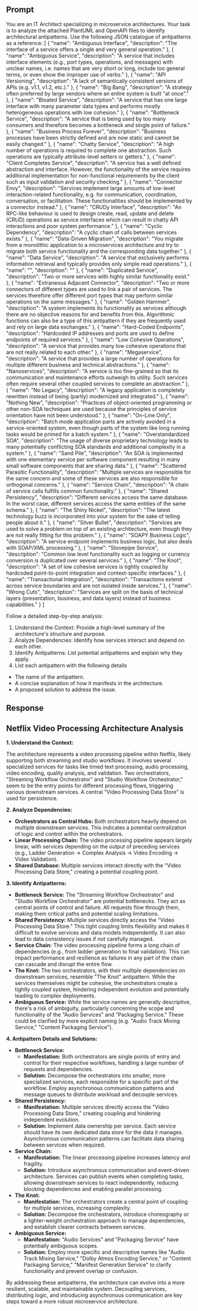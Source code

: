 ## Prompt
You are an IT Architect specializing in microservice architectures. Your task is to analyze the attached PlantUML and OpenAPI files to identify architectural antipatterns. 
Use the following JSON catalogue of antipatterns as a reference:
[
    {
        "name": "Ambiguous Interface",
        "description": "The interface of a service offers a single and very general operation."
    },
    {
        "name": "Ambiguous Service",
        "description": "A service that includes interface elements (e.g., port types, operations, and messages) with unclear names, i.e. names that are very short or long, include too general terms, or even show the improper use of verbs."
    },
    {
        "name": "API Versioning",
        "description": "A lack of semantically consistent versions of APIs (e.g. v1.1, v1.2, etc.)."
    },
    {
        "name": "Big Bang",
        "description": "A strategy often preferred by large vendors where an entire system is built \"at once\"."
    },
    {
        "name": "Bloated Service",
        "description": "A service that has one large interface with many parameter data types and performs mostly heterogeneous operations with low cohesion."
    },
    {
        "name": "Bottleneck Service",
        "description": "A service that is being used by too many consumers and therefore becomes a bottleneck and single point of failure."
    },
    {
        "name": "Business Process Forever",
        "description": "Business processes have been strictly defined and are now static and cannot be easily changed."
    },
    {
        "name": "Chatty Service",
        "description": "A high number of operations is required to complete one abstraction. Such operations are typically attribute-level setters or getters."
    },
    {
        "name": "Client Completes Service",
        "description": "A service has a well defined abstraction and interface. However, the functionality of the service requires additional implementation for non-functional requirements by the client such as input validation and security checking."
    },
    {
        "name": "Connector Envy",
        "description": "Services implement large amounts of low-level interaction-related functionality, e.g. for communication, coordination, conversation, or facilitation. These functionalities should be implemented by a connector instead."
    },
    {
        "name": "CRUDy Interface",
        "description": "An RPC-like behaviour is used to design create, read, update and delete (CRUD) operations as service interfaces which can result in chatty API interactions and poor system performance."
    },
    {
        "name": "Cyclic Dependency",
        "description": "A cyclic chain of calls between services exists."
    },
    {
        "name": "Data-Driven Migration",
        "description": "You migrate from a monolithic application to a microservices architecture and try to migrate both service functionality and the corresponding data together."
    },
    {
        "name": "Data Service",
        "description": "A service that exclusively performs information retrieval and typically provides only simple read operations."
    },
    {
        "name": "",
        "description": ""
    },
    {
        "name": "Duplicated Service",
        "description": "Two or more services with highly similar functionality exist."
    },
    {
        "name": "Extraneous Adjacent Connector",
        "description": "Two or more connectors of different types are used to link a pair of services. The services therefore offer different port types that may perform similar operations on the same messages."
    },
    {
        "name": "Golden Hammer",
        "description": "A system implements its functionality as services although there are no objective reasons for and benefits from this. Algorithmic functions can also be a type of this antipattern if they are frequently used and rely on large data exchanges."
    },
    {
        "name": "Hard-Coded Endpoints",
        "description": "Hardcoded IP addresses and ports are used to define endpoints of required services."
    },
    {
        "name": "Low Cohesive Operations",
        "description": "A service that provides many low cohesive operations that are not really related to each other."
    },
    {
        "name": "Megaservice",
        "description": "A service that provides a large number of operations for multiple different business and technical abstractions."
    },
    {
        "name": "Nanoservices",
        "description": "A service is too fine-grained so that its communication and maintenance efforts outweigh its utility. Such services often require several other coupled services to complete an abstraction."
    },
    {
        "name": "No Legacy",
        "description": "A legacy application is completely rewritten instead of being (partly) modernized and integrated."
    },
    {
        "name": "Nothing New",
        "description": "Practices of object-oriented programming or other non-SOA techniques are used because the principles of service orientation have not been understood."
    },
    {
        "name": "On-Line Only",
        "description": "Batch mode application parts are actively avoided in a service-oriented system, even though parts of the system like long running tasks would be primed for a batch system."
    },
    {
        "name": "Overstandardized SOA",
        "description": "The usage of diverse proprietary technology leads to many potentially conflicting SOA standards and additional complexity in a system."
    },
    {
        "name": "Sand Pile",
        "description": "An SOA is implemented with one elementary service per software component resulting in many small software components that are sharing data."
    },
    {
        "name": "Scattered Parasitic Functionality",
        "description": "Multiple services are responsible for the same concern and some of these services are also responsible for orthogonal concerns."
    },
    {
        "name": "Service Chain",
        "description": "A chain of service calls fulfills common functionality."
    },
    {
        "name": "Shared Persistency",
        "description": "Different services access the same database. In the worst case, different services access the same entities of the same schema."
    },
    {
        "name": "The Shiny Nickel",
        "description": "The latest technology buzz is incorporated into your system for the sake of telling people about it."
    },
    {
        "name": "Silver Bullet",
        "description": "Services are used to solve a problem on top of an existing architecture, even though they are not really fitting for this problem."
    },
    {
        "name": "SOAPY Business Logic",
        "description": "A service endpoint implements business logic, but also deals with SOAP/XML processing."
    },
    {
        "name": "Stovepipe Service",
        "description": "Common low level functionality such as logging or currency conversion is duplicated over several services."
    },
    {
        "name": "The Knot",
        "description": "A set of low cohesive services is tightly coupled by hardcoded point-to-point integration and context-specific interfaces."
    },
    {
        "name": "Transactional Integration",
        "description": "Transactions extend across service boundaries and are not isolated inside services."
    },
    {
        "name": "Wrong Cuts",
        "description": "Services are split on the basis of technical layers (presentation, business, and data layers) instead of business capabilities."
    }
]

Follow a detailed step-by-step analysis:

1. Understand the Context: Provide a high-level summary of the architecture's structure and purpose.
2. Analyze Dependencies: Identify how services interact and depend on each other.
3. Identify Antipatterns: List potential antipatterns and explain why they apply.
4. List each antipattern with the following details
 * The name of the antipattern.
 * A concise explanation of how it manifests in the architecture.
 * A proposed solution to address the issue.
 
## Response
## Netflix Video Processing Architecture Analysis

**1. Understand the Context:**

The architecture represents a video processing pipeline within Netflix, likely supporting both streaming and studio workflows.  It involves several specialized services for tasks like timed text processing, audio processing, video encoding, quality analysis, and validation.  Two orchestrators, "Streaming Workflow Orchestrator" and "Studio Workflow Orchestrator," seem to be the entry points for different processing flows, triggering various downstream services. A central "Video Processing Data Store" is used for persistence.

**2. Analyze Dependencies:**

* **Orchestrators as Central Hubs:** Both orchestrators heavily depend on multiple downstream services. This indicates a potential centralization of logic and control within the orchestrators.
* **Linear Processing Chain:** The video processing pipeline appears largely linear, with services depending on the output of preceding services (e.g., Ladder Generation -> Complex Analysis -> Video Encoding -> Video Validation).
* **Shared Database:** Multiple services interact directly with the "Video Processing Data Store," creating a potential coupling point.


**3. Identify Antipatterns:**

* **Bottleneck Service:** The "Streaming Workflow Orchestrator" and "Studio Workflow Orchestrator" are potential bottlenecks. They act as central points of control and failure.  All requests flow through them, making them critical paths and potential scaling limitations.
* **Shared Persistency:** Multiple services directly access the "Video Processing Data Store." This tight coupling limits flexibility and makes it difficult to evolve services and data models independently. It can also lead to data consistency issues if not carefully managed.
* **Service Chain:** The video processing pipeline forms a long chain of dependencies (e.g., from ladder generation to final validation).  This can impact performance and resilience as failures in any part of the chain can cascade and disrupt the entire flow.
* **The Knot:** The two orchestrators, with their multiple dependencies on downstream services, resemble "The Knot" antipattern. While the services themselves might be cohesive, the orchestrators create a tightly coupled system, hindering independent evolution and potentially leading to complex deployments.
* **Ambiguous Service:**  While the service names are generally descriptive, there's a risk of ambiguity, particularly concerning the scope and functionality of the "Audio Services" and "Packaging Service."  These could be clarified by more explicit naming (e.g. "Audio Track Mixing Service," "Content Packaging Service").


**4. Antipattern Details and Solutions:**

* **Bottleneck Service:**
    * **Manifestation:** Both orchestrators are single points of entry and control for their respective workflows, handling a large number of requests and dependencies.
    * **Solution:** Decompose the orchestrators into smaller, more specialized services, each responsible for a specific part of the workflow. Employ asynchronous communication patterns and message queues to distribute workload and decouple services.
* **Shared Persistency:**
    * **Manifestation:**  Multiple services directly access the "Video Processing Data Store," creating coupling and hindering independent evolution.
    * **Solution:**  Implement data ownership per service. Each service should have its own dedicated data store for the data it manages. Asynchronous communication patterns can facilitate data sharing between services when required.
* **Service Chain:**
    * **Manifestation:** The linear processing pipeline increases latency and fragility.
    * **Solution:** Introduce asynchronous communication and event-driven architecture. Services can publish events when completing tasks, allowing downstream services to react independently, reducing blocking dependencies and enabling parallel processing.
* **The Knot:**
    * **Manifestation:** The orchestrators create a central point of coupling for multiple services, increasing complexity.
    * **Solution:** Decompose the orchestrators, introduce choreography or a lighter-weight orchestration approach to manage dependencies, and establish clearer contracts between services.
* **Ambiguous Service:**
    * **Manifestation:** "Audio Services" and "Packaging Service" have potentially ambiguous scopes.
    * **Solution:** Employ more specific and descriptive names like "Audio Track Mixing Service," "Dolby Atmos Encoding Service," or "Content Packaging Service," "Manifest Generation Service" to clarify functionality and prevent overlap or confusion.


By addressing these antipatterns, the architecture can evolve into a more resilient, scalable, and maintainable system.  Decoupling services, distributing logic, and introducing asynchronous communication are key steps toward a more robust microservice architecture.
